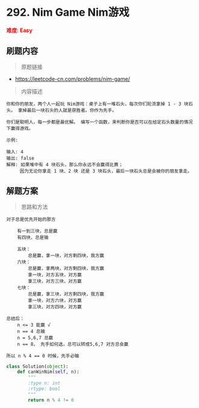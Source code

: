 # 292. Nim Game Nim游戏

**<font color=red>难度: Easy</font>**

## 刷题内容

> 原题链接

* https://leetcode-cn.com/problems/nim-game/

> 内容描述

```
你和你的朋友，两个人一起玩 Nim游戏：桌子上有一堆石头，每次你们轮流拿掉 1 - 3 块石头。 拿掉最后一块石头的人就是获胜者。你作为先手。

你们是聪明人，每一步都是最优解。 编写一个函数，来判断你是否可以在给定石头数量的情况下赢得游戏。

示例:

输入: 4
输出: false 
解释: 如果堆中有 4 块石头，那么你永远不会赢得比赛；
     因为无论你拿走 1 块、2 块 还是 3 块石头，最后一块石头总是会被你的朋友拿走。
```

## 解题方案

> 思路和方法

```
对于总是优先开始的那方

    有一到三块，总是赢
    有四块，总是输

    五块：
    	总是赢，拿一块，对方剩四块，我方赢
    六块：
    	总是赢，拿两块，对方剩四块，我方赢
        拿一块，对方五块，对方赢
        拿三块，对方三块，对方赢
    七块：
    	总是赢，拿三块，对方剩四块，我方赢
    	拿一块，对方六块，对方赢
        拿三块，对方四块，对方赢
      
总结后：
    n <= 3 能赢 √
    n == 4 总输
    n = 5,6,7 总赢
    n == 8， 先手如何选，总可以转成5,6,7 对方总会赢

所以 n % 4 == 0 时候，先手必输
```

```python
class Solution(object):
    def canWinNim(self, n):
        """
        :type n: int
        :rtype: bool
        """
        return n % 4 != 0
```
